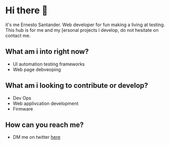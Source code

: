 <!DOCTYPE html>
<html>
  <body>
  <h1> Hi there 👋 </h1>
  <div>
    <p>
      it's me Ernesto Santander. Web developer for fun making a living at testing.
      This hub is for me and my [ersonal projects i develop, do not hesitate on contact me.
    </p>
    <h2> What am i into right now? </h2>
    <ul>
      <li>UI automation testing frameworks</li>
      <li>Web page debveoping</li>
    </ul>
    <h2>What am i looking to contribute or develop?</h2>
    <ul>
      <li>Dev Ops</li>
      <li>Web applivcation development</li>
      <li>Firmware</li>
    </ul>
    <h2>How can you reach me?</h2>
    <ul>
      <li>DM me on twitter <a href="https://mobile.twitter.com/NestoTheguy">here</a></li>
  </div>
  </body>
</html>
